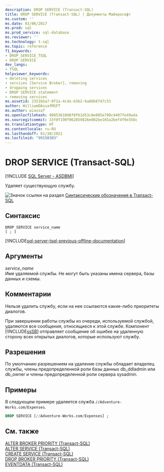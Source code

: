 ```yaml
---
description: DROP SERVICE (Transact-SQL)
title: DROP SERVICE (Transact-SQL) | Документы Майкрософт
ms.custom: ''
ms.date: 03/06/2017
ms.prod: sql
ms.prod_service: sql-database
ms.reviewer: ''
ms.technology: t-sql
ms.topic: reference
f1_keywords:
- DROP_SERVICE_TSQL
- DROP SERVICE
dev_langs:
- TSQL
helpviewer_keywords:
- deleting services
- services [Service Broker], removing
- dropping services
- DROP SERVICE statement
- removing services
ms.assetid: 2351bba7-0f2a-4cda-b3b2-6a88b8747c53
author: WilliamDAssafMSFT
ms.author: wiassaf
ms.openlocfilehash: 9885361098f0f61d53c8e885e790c4497fe49ada
ms.sourcegitcommit: 33f0f190f962059826e002be165a2bef4f9e350c
ms.translationtype: HT
ms.contentlocale: ru-RU
ms.lasthandoff: 01/30/2021
ms.locfileid: "99158303"
---
```

# <a name="drop-service-transact-sql"></a>DROP SERVICE (Transact-SQL)
[!INCLUDE [SQL Server - ASDBMI](../../includes/applies-to-version/sql-asdbmi.md)]

  Удаляет существующую службу.  
  
 ![Значок ссылки на раздел](../../database-engine/configure-windows/media/topic-link.gif "Значок ссылки на раздел") [Синтаксические обозначения в Transact-SQL](../../t-sql/language-elements/transact-sql-syntax-conventions-transact-sql.md)  
  
## <a name="syntax"></a>Синтаксис  
  
```syntaxsql
DROP SERVICE service_name  
[ ; ]  
```  
  
[!INCLUDE[sql-server-tsql-previous-offline-documentation](../../includes/sql-server-tsql-previous-offline-documentation.md)]

## <a name="arguments"></a>Аргументы
 *service_name*  
 Имя удаляемой службы. Не могут быть указаны имена сервера, базы данных и схемы.  
  
## <a name="remarks"></a>Комментарии  
 Нельзя удалить службу, если на нее ссылаются какие-либо приоритеты диалогов.  
  
 При завершении работы службы из очереди, используемой службой, удаляются все сообщения, относящиеся к этой службе. Компонент [!INCLUDE[ssSB](../../includes/sssb-md.md)] отправляет сообщение об ошибке на удаленную сторону всех открытых диалогов, которые используют службу.  
  
## <a name="permissions"></a>Разрешения  
 По умолчанию разрешением на удаление службы обладает владелец службы, члены предопределенной роли базы данных db_ddladmin или db_owner и члены предопределенной роли сервера sysadmin.  
  
## <a name="examples"></a>Примеры  
 В следующем примере удаляется служба `//Adventure-Works.com/Expenses`.  
  
```sql  
DROP SERVICE [//Adventure-Works.com/Expenses] ;  
```  
  
## <a name="see-also"></a>См. также  
 [ALTER BROKER PRIORITY (Transact-SQL)](../../t-sql/statements/alter-broker-priority-transact-sql.md)   
 [ALTER SERVICE (Transact-SQL)](../../t-sql/statements/alter-service-transact-sql.md)   
 [CREATE SERVICE (Transact-SQL)](../../t-sql/statements/create-service-transact-sql.md)   
 [DROP BROKER PRIORITY (Transact-SQL)](../../t-sql/statements/drop-broker-priority-transact-sql.md)   
 [EVENTDATA (Transact-SQL)](../../t-sql/functions/eventdata-transact-sql.md)  
  
  
